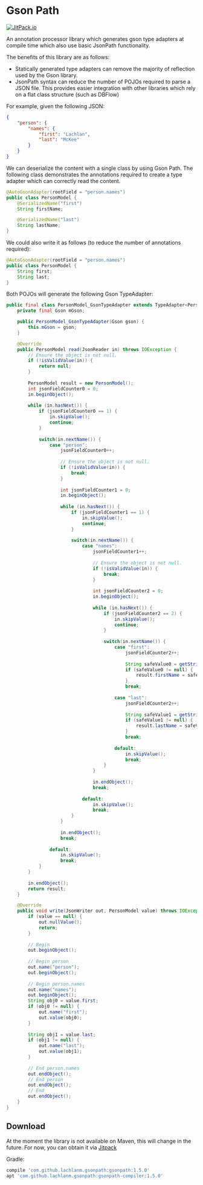 # Gson Path

[![JitPack.io](https://jitpack.io/v/lachlanm/gsonpath.svg)](https://jitpack.io/#lachlanm/gsonpath)

An annotation processor library which generates gson type adapters at compile time which also use basic JsonPath functionality.

The benefits of this library are as follows:
- Statically generated type adapters can remove the majority of reflection used by the Gson library.
- JsonPath syntax can reduce the number of POJOs required to parse a JSON file. This provides easier integration with other libraries which rely on a flat class structure (such as DBFlow)

For example, given the following JSON:

```json
{
    "person": {
        "names": {
            "first": "Lachlan",
            "last": "McKee"
        }
    }
}
```

We can deserialize the content with a single class by using Gson Path. The following class demonstrates the annotations required to create a type adapter which can correctly read the content.

```java
@AutoGsonAdapter(rootField = "person.names")
public class PersonModel {
    @SerializedName("first")
    String firstName;

    @SerializedName("last")
    String lastName;
}
```

We could also write it as follows (to reduce the number of annotations required):

```java
@AutoGsonAdapter(rootField = "person.names")
public class PersonModel {
    String first;
    String last;
}
```

Both POJOs will generate the following Gson TypeAdapter:

```java
public final class PersonModel_GsonTypeAdapter extends TypeAdapter<PersonModel> {
    private final Gson mGson;

    public PersonModel_GsonTypeAdapter(Gson gson) {
        this.mGson = gson;
    }

    @Override
    public PersonModel read(JsonReader in) throws IOException {
        // Ensure the object is not null.
        if (!isValidValue(in)) {
            return null;
        }
        
        PersonModel result = new PersonModel();
		int jsonFieldCounter0 = 0;
        in.beginObject();
        
        while (in.hasNext()) {
			if (jsonFieldCounter0 == 1) {
				in.skipValue();
				continue;
			}
			
            switch(in.nextName()) {
                case "person":
					jsonFieldCounter0++;
					
                    // Ensure the object is not null.
                    if (!isValidValue(in)) {
                        break;
                    }
                    
					int jsonFieldCounter1 = 0;
                    in.beginObject();
                    
                    while (in.hasNext()) {
						if (jsonFieldCounter1 == 1) {
							in.skipValue();
							continue;
						}
						
                        switch(in.nextName()) {
                            case "names":
								jsonFieldCounter1++;
								
								// Ensure the object is not null.
								if (!isValidValue(in)) {
								    break;
								}
								
								int jsonFieldCounter2 = 0;
                                in.beginObject();
                                
                                while (in.hasNext()) {
									if (jsonFieldCounter2 == 2) {
										in.skipValue();
										continue;
									}
									
                                    switch(in.nextName()) {
                                        case "first":
											jsonFieldCounter2++;
											
                                            String safeValue0 = getStringSafely(in);
                                            if (safeValue0 != null) {
                                                result.firstName = safeValue0;
                                            }
                                            break;
                                            
                                        case "last":
											jsonFieldCounter2++;
											
                                            String safeValue1 = getStringSafely(in);
                                            if (safeValue1 != null) {
                                                result.lastName = safeValue1;
                                            }
                                            break;
                                            
                                        default:
                                            in.skipValue();
                                            break;
                                    }
                                }
                                
                                in.endObject();
                                break;
                                
                            default:
                                in.skipValue();
                                break;
                        }
                    }
                    
                    in.endObject();
                    break;
                    
                default:
                    in.skipValue();
                    break;
            }
        }
        
        in.endObject();
        return result;
    }

    @Override
    public void write(JsonWriter out, PersonModel value) throws IOException {
        if (value == null) {
            out.nullValue();
            return;
        }
    
        // Begin
        out.beginObject();
    
        // Begin person
        out.name("person");
        out.beginObject();
    
        // Begin person.names
        out.name("names");
        out.beginObject();
        String obj0 = value.first;
        if (obj0 != null) {
            out.name("first");
            out.value(obj0);
        }
    
        String obj1 = value.last;
        if (obj1 != null) {
            out.name("last");
            out.value(obj1);
        }
    
        // End person.names
        out.endObject();
        // End person
        out.endObject();
        // End 
        out.endObject();
    }
}
```

## Download
At the moment the library is not available on Maven, this will change in the future.
For now, you can obtain it via [Jitpack](https://jitpack.io/docs/)

Gradle:
```gradle
compile 'com.github.lachlanm.gsonpath:gsonpath:1.5.0'
apt 'com.github.lachlanm.gsonpath:gsonpath-compiler:1.5.0'
```
